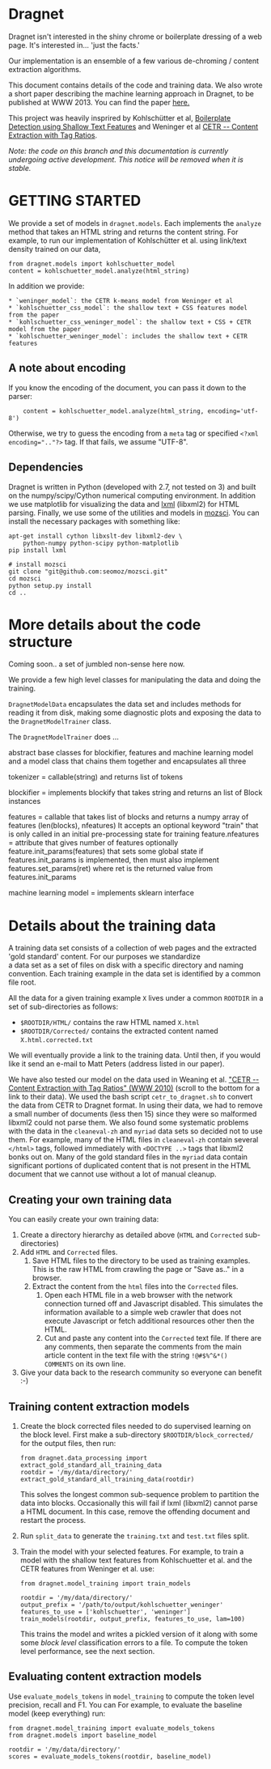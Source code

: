 
Dragnet
=====================================

Dragnet isn't interested in the shiny chrome or boilerplate dressing of a 
web page. It's interested in... 'just the facts.'

Our implementation is an ensemble of a few various
de-chroming / content extraction algorithms.

This document contains details of the code and training data.
We also wrote a short paper describing the machine learning approach in Dragnet,
to be published at WWW 2013.  You can find the paper
[here.](http://github.com/seomoz/dragnet/blob/master/dragnet_www2013.pdf?raw=true)

This project was heavily insprired by
Kohlschütter et al, [Boilerplate Detection using Shallow Text Features](http://www.l3s.de/~kohlschuetter/publications/wsdm187-kohlschuetter.pdf) and 
Weninger et al [CETR -- Content Extraction with Tag Ratios](http://web.engr.illinois.edu/~weninge1/cetr/).

_Note: the code on this branch and this documentation is currently undergoing active
development.  This notice will be removed when it is stable._


# GETTING STARTED

We provide a set of models in `dragnet.models`.  Each implements the
`analyze` method that takes an HTML string and returns the content string.
For example, to run our implementation of Kohlschütter et al. using
link/text density trained on our data,

    from dragnet.models import kohlschuetter_model
    content = kohlschuetter_model.analyze(html_string)

In addition we provide:

    * `weninger_model`: the CETR k-means model from Weninger et al
    * `kohlschuetter_css_model`: the shallow text + CSS features model from the paper
    * `kohlschuetter_css_weninger_model`: the shallow text + CSS + CETR model from the paper
    * `kohlschuetter_weninger_model`: includes the shallow text + CETR features

## A note about encoding

If you know the encoding of the document, you can pass it down to the parser:

        content = kohlschuetter_model.analyze(html_string, encoding='utf-8')

Otherwise, we try to guess the encoding from a `meta` tag or specified
`<?xml encoding=".."?>` tag.  If that fails, we assume "UTF-8".

## Dependencies

Dragnet is written in Python (developed with 2.7, not tested on 3)
and built on the numpy/scipy/Cython numerical computing environment.
In addition we use matplotlib for visualizing the data and
<a href="http://lxml.de/">lxml</a> (libxml2)
for HTML parsing.  Finally, we use some of the utilities and models in
<a href="http://github.com/seomoz/mozsci">mozsci</a>.  You can install
the necessary packages with something like:

    apt-get install cython libxslt-dev libxml2-dev \
        python-numpy python-scipy python-matplotlib 
    pip install lxml

    # install mozsci
    git clone "git@github.com:seomoz/mozsci.git" 
    cd mozsci
    python setup.py install
    cd ..


# More details about the code structure

Coming soon.. a set of jumbled non-sense here now.

We provide a few high level classes for manipulating the data and doing the training.

`DragnetModelData` encapsulates the data set and includes methods for reading it from disk,
making some diagnostic plots and exposing the data to the
`DragnetModelTrainer` class.

The `DragnetModelTrainer` does ...


abstract base classes for blockifier, features and machine learning model
and a model class that chains them together and encapsulates all three


tokenizer = callable(string) and returns list of tokens


  blockifier = implements blockify that takes string and returns
           an list of Block instances

  features = callable that takes list of blocks
             and returns a numpy array of features (len(blocks), nfeatures)
             It accepts an optional keyword "train" that is only called in an initial
             pre-processing state for training
           feature.nfeatures = attribute that gives number of features
           optionally feature.init_params(features) that sets some global state
              if features.init_params is implemented, then must also implement
               features.set_params(ret) where ret is the returned value from
               features.init_params

  machine learning model = implements sklearn interface




# Details about the training data

A training data set consists of a collection of web pages and the extracted
'gold standard' content.  For our purposes we standardize  
a data set as a set of files on disk with a specific directory and naming
convention.  Each training example in the data set
is identified by a common file root.  

All the data for a given training example `X` lives under a common `ROOTDIR`
in a set of sub-directories as follows:

* `$ROOTDIR/HTML/` contains the raw HTML named `X.html`
* `$ROOTDIR/Corrected/` contains the extracted content named `X.html.corrected.txt`

We will eventually provide a link to the training data.  Until then, if you would like
it send an e-mail to Matt Peters (address listed in our paper).

We have also tested our model on the data used in Weaning et al.
["CETR -- Content Extraction with Tag Ratios" (WWW 2010)](http://web.engr.illinois.edu/~weninge1/cetr/)
(scroll to the bottom for a link to their data).  We used the bash script
`cetr_to_dragnet.sh` to convert the data from CETR to Dragnet format.  In using their data,
we had to remove a small number of documents (less then 15) since they were so malformed
libxml2 could not parse them.  We also found some systematic problems with the data in the
`cleaneval-zh` and `myriad` data sets so decided not to use them.  For example,
many of the HTML files in `cleaneval-zh` contain several `</html>` tags, followed immediately
with `<DOCTYPE ..>` tags that libxml2 bonks out on.  Many of the gold standard files
in the `myriad` data contain significant portions of duplicated content that is not
present in the HTML document that we cannot use without a lot of manual cleanup.

## Creating your own training data

You can easily create your own training data:

1.  Create a directory hierarchy as detailed above (`HTML` and `Corrected` sub-directories)
2.  Add `HTML` and `Corrected` files.
    1.  Save HTML files to the directory to be used as training examples.  This is the raw HTML from crawling the page or "Save as.." in a browser.
    2.  Extract the content from the `html` files into the `Corrected` files.
        1.  Open each HTML file in a web browser with the network connection turned off
            and Javascript disabled.  This simulates the information available to a simple
            web crawler that does not execute Javascript or fetch additional
            resources other then the HTML.
        2.  Cut and paste any content into the `Corrected` text
            file.  If there are any comments, then separate the comments from the main
            article content in the text file with the string `!@#$%^&*()  COMMENTS`
            on its own line.
3.  Give your data back to the research community so everyone can benefit :-)

## Training content extraction models

1.  Create the block corrected files needed to do supervised learning on the block level.
First make a sub-directory `$ROOTDIR/block_corrected/` for the output files, then run:

        from dragnet.data_processing import extract_gold_standard_all_training_data
        rootdir = '/my/data/directory/'
        extract_gold_standard_all_training_data(rootdir)

    This solves the longest common sub-sequence problem to partition the data
    into blocks.  Occasionally this will fail if lxml (libxml2) cannot parse
    a HTML document.  In this case, remove the offending document and restart the process.
2.  Run `split_data` to generate the `training.txt` and `test.txt` files split.
3.  Train the model with your selected features.  For example, to 
    train a model with the shallow text features from Kohlschuetter et al.
    and the CETR features from Weninger et al. use:

        from dragnet.model_training import train_models

        rootdir = '/my/data/directory/'
        output_prefix = '/path/to/output/kohlschuetter_weninger'
        features_to_use = ['kohlschuetter', 'weninger']
        train_models(rootdir, output_prefix, features_to_use, lam=100)

    This trains the model and writes a pickled version of it along with some
    some *block level* classification errors to a file.
    To compute the token level performance, see the next section.



## Evaluating content extraction models

Use `evaluate_models_tokens` in `model_training` to compute the token level
precision, recall and F1.  You can   For example,
to evaluate the baseline model (keep everything) run:

    from dragnet.model_training import evaluate_models_tokens
    from dragnet.models import baseline_model

    rootdir = '/my/data/directory/'
    scores = evaluate_models_tokens(rootdir, baseline_model)

